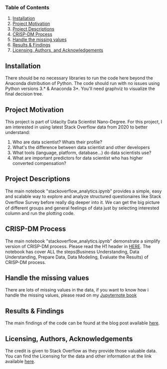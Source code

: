 ### Table of Contents

1. [Installation](#installation)
2. [Project Motivation](#motivation)
3. [Project Descriptions](#files)
4. [CRISP-DM Process](#CRISP)
5. [Handle the missing values](#MISSING_VALUE)
6. [Results & Findings](#results)
7. [Licensing, Authors, and Acknowledgements](#licensing)

## Installation <a name="installation"></a>

There should be no necessary libraries to run the code here beyond the Anaconda distribution of Python.  The code should run with no issues using Python versions 3.* & Anaconda 3*. You'll need graphviz to visualize the final decision tree.

## Project Motivation<a name="motivation"></a>

This project is part of Udacity Data Scientist Nano-Degree. For this project, I am interested in using latest Stack Overflow data from 2020 to better understand:

1. Who are data scientist? Whats their profile?
2. What's the difference between data scientist and other developers
3. What tools (language, platform, database…) do data scientists use?
4. What are important predictors for data scientist who has higher converted compensation?

## Project Descriptions <a name="files"></a>

The main notebook "stackoverflow_analytics.ipynb" provides a simple, easy and scalable way to explore and analyze structured questionaires like Stack Overflow Survey before really dig deeper into it. Ｗe can get the big picture of different groups and general feelings of data just by selecting interested column and run the plotting code.

## CRISP-DM Process <a name="CRISP"></a>
The main notebook "stackoverflow_analytics.ipynb" demonstrate a simplify version of CRISP-DM process. Please read the H1 header in [HERE](https://github.com/chengweiiii/stack-overflow-developer-survey-2020/blob/master/stackoverflow_analytics.ipynb). The notebook has cover ALL the steps(Business Understanding, Data Understanding, Prepare Data, Data Modeling, Evaluate the Results) of CRISP-DM process.

## Handle the missing values  <a name="MISSING_VALUE"></a>
There are lots of missing values in the data, if you want to know how i handle the missing values, please read on my [Jupyternote book](https://github.com/chengweiiii/stack-overflow-developer-survey-2020/blob/master/stackoverflow_analytics.ipynb)

## Results & Findings <a name="results"></a>

The main findings of the code can be found at the blog post available [here](https://medium.com/@chengweii.c/want-to-be-a-data-scientist-have-a-quick-look-at-data-scientists-profile-on-stack-overflow-survey-8158f145e393).

## Licensing, Authors, Acknowledgements<a name="licensing"></a>

The credit is given to Stack Overflow as they provide those valuable data. You can find the Licensing for the data and other information at the link available [here](https://insights.stackoverflow.com/survey).

